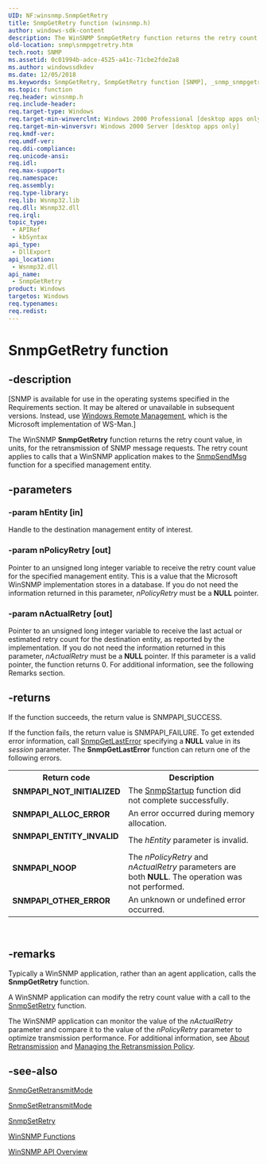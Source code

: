 ```yaml
---
UID: NF:winsnmp.SnmpGetRetry
title: SnmpGetRetry function (winsnmp.h)
author: windows-sdk-content
description: The WinSNMP SnmpGetRetry function returns the retry count value, in units, for the retransmission of SNMP message requests. The retry count applies to calls that a WinSNMP application makes to the SnmpSendMsg function for a specified management entity.
old-location: snmp\snmpgetretry.htm
tech.root: SNMP
ms.assetid: 0c01994b-adce-4525-a41c-71cbe2fde2a8
ms.author: windowssdkdev
ms.date: 12/05/2018
ms.keywords: SnmpGetRetry, SnmpGetRetry function [SNMP], _snmp_snmpgetretry, snmp.snmpgetretry, winsnmp/SnmpGetRetry
ms.topic: function
req.header: winsnmp.h
req.include-header: 
req.target-type: Windows
req.target-min-winverclnt: Windows 2000 Professional [desktop apps only]
req.target-min-winversvr: Windows 2000 Server [desktop apps only]
req.kmdf-ver: 
req.umdf-ver: 
req.ddi-compliance: 
req.unicode-ansi: 
req.idl: 
req.max-support: 
req.namespace: 
req.assembly: 
req.type-library: 
req.lib: Wsnmp32.lib
req.dll: Wsnmp32.dll
req.irql: 
topic_type:
 - APIRef
 - kbSyntax
api_type:
 - DllExport
api_location:
 - Wsnmp32.dll
api_name:
 - SnmpGetRetry
product: Windows
targetos: Windows
req.typenames: 
req.redist: 
---
```


# SnmpGetRetry function


## -description


<p class="CCE_Message">[SNMP is available for use in the operating systems specified in the Requirements section. It may be altered or unavailable in subsequent versions. Instead, use <a href="https://msdn.microsoft.com/6429e748-e0bf-431a-8989-db5b211665d5">Windows Remote Management</a>, which is the Microsoft implementation of WS-Man.]

The WinSNMP 
<b>SnmpGetRetry</b> function returns the retry count value, in units, for the retransmission of SNMP message requests. The retry count applies to calls that a WinSNMP application makes to the 
<a href="https://msdn.microsoft.com/c4b9f4bb-24f0-4b5e-b12d-8be839b34895">SnmpSendMsg</a> function for a specified management entity.


## -parameters




### -param hEntity [in]

Handle to the destination management entity of interest.


### -param nPolicyRetry [out]

Pointer to an unsigned long integer variable to receive the retry count value for the specified management entity. This is a value that the Microsoft WinSNMP implementation stores in a database. If you do not need the information returned in this parameter, <i>nPolicyRetry</i> must be a <b>NULL</b> pointer.


### -param nActualRetry [out]

Pointer to an unsigned long integer variable to receive the last actual or estimated retry count for the destination entity, as reported by the implementation. If you do not need the information returned in this parameter, <i>nActualRetry</i> must be a <b>NULL</b> pointer. If this parameter is a valid pointer, the function returns 0. For additional information, see the following Remarks section.


## -returns



If the function succeeds, the return value is SNMPAPI_SUCCESS.

If the function fails, the return value is SNMPAPI_FAILURE. To get extended error information, call 
<a href="https://msdn.microsoft.com/0cfb2bc3-cfa5-4806-9dcf-119541463e7b">SnmpGetLastError</a> specifying a <b>NULL</b> value in its <i>session</i> parameter. The 
<b>SnmpGetLastError</b> function can return one of the following errors.

<table>
<tr>
<th>Return code</th>
<th>Description</th>
</tr>
<tr>
<td width="40%">
<dl>
<dt><b>SNMPAPI_NOT_INITIALIZED</b></dt>
</dl>
</td>
<td width="60%">
The 
<a href="https://msdn.microsoft.com/7b8a4a1e-871f-424b-8bcb-c0b3bfaae9ce">SnmpStartup</a> function did not complete successfully.

</td>
</tr>
<tr>
<td width="40%">
<dl>
<dt><b>SNMPAPI_ALLOC_ERROR</b></dt>
</dl>
</td>
<td width="60%">
An error occurred during memory allocation.

</td>
</tr>
<tr>
<td width="40%">
<dl>
<dt><b>SNMPAPI_ENTITY_INVALID</b></dt>
</dl>
</td>
<td width="60%">
The <i>hEntity</i> parameter is invalid.

</td>
</tr>
<tr>
<td width="40%">
<dl>
<dt><b>SNMPAPI_NOOP</b></dt>
</dl>
</td>
<td width="60%">
The <i>nPolicyRetry</i> and <i>nActualRetry</i> parameters are both <b>NULL</b>. The operation was not performed.

</td>
</tr>
<tr>
<td width="40%">
<dl>
<dt><b>SNMPAPI_OTHER_ERROR</b></dt>
</dl>
</td>
<td width="60%">
An unknown or undefined error occurred.

</td>
</tr>
</table>
 




## -remarks



Typically a WinSNMP application, rather than an agent application, calls the 
<b>SnmpGetRetry</b> function.

A WinSNMP application can modify the retry count value with a call to the 
<a href="https://msdn.microsoft.com/6a28ccc6-1d06-41d7-8d76-14e594102832">SnmpSetRetry</a> function.

The WinSNMP application can monitor the value of the <i>nActualRetry</i> parameter and compare it to the value of the <i>nPolicyRetry</i> parameter to optimize transmission performance. For additional information, see 
<a href="https://msdn.microsoft.com/71150a66-74a3-4957-bc70-3dd25c3b9c71">About Retransmission</a> and 
<a href="https://msdn.microsoft.com/1f1a9589-3566-4d90-ac4d-7acf69f34676">Managing the Retransmission Policy</a>.




## -see-also




<a href="https://msdn.microsoft.com/8df40980-56e2-485f-87e0-42878b320e4e">SnmpGetRetransmitMode</a>



<a href="https://msdn.microsoft.com/d206ba15-a068-4579-bd6a-ab2444a723e0">SnmpSetRetransmitMode</a>



<a href="https://msdn.microsoft.com/6a28ccc6-1d06-41d7-8d76-14e594102832">SnmpSetRetry</a>



<a href="https://msdn.microsoft.com/ae95ac47-81ff-4715-b3e9-e19c07223712">WinSNMP
		  Functions</a>



<a href="https://msdn.microsoft.com/54d9b61a-815a-41c3-9365-ec4478acc3f2">WinSNMP API Overview</a>
 

 

